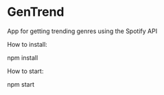 # GenTrend
App for getting trending genres using the Spotify API

How to install:

npm install

How to start:

npm start
